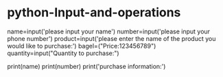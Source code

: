 # python-Input-and-operations
name=input('please input your name')
number=input('please input your phone number')
product=input('please enter the name of the product you would like to purchase:')
bagel=("Price:123456789")
quantity=input("Quantity to purchase:")

print(name)
print(number)
print('purchase information:')


